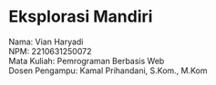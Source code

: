 # Eksplorasi Mandiri

Nama: Vian Haryadi <br>
NPM: 2210631250072 <br>
Mata Kuliah: Pemrograman Berbasis Web <br>
Dosen Pengampu: Kamal Prihandani, S.Kom., M.Kom
